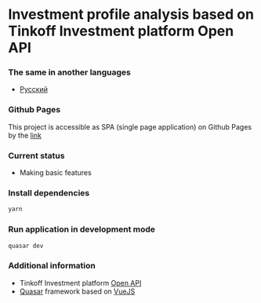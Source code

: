 # Investment profile analysis based on Tinkoff Investment platform Open API

### The same in another languages

* [Русский](README.RU.md)

### Github Pages

This project is accessible as SPA (single page application) on Github Pages by the [link](https://nixxlab.github.io/tinkyst/)

### Current status

* Making basic features
### Install dependencies
```bash
yarn
```

### Run application in development mode
```bash
quasar dev
```

### Additional information

* Tinkoff Investment platform [Open API](https://tinkoffcreditsystems.github.io/invest-openapi/)
* [Quasar](https://quasar.dev/) framework based on [VueJS](https://v3.vuejs.org/)
